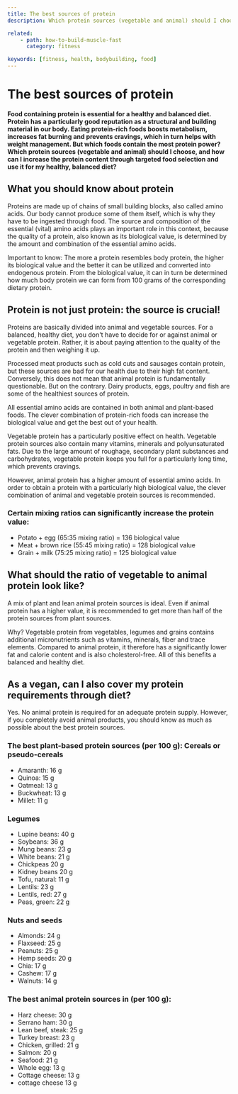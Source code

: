 ```yaml
---
title: The best sources of protein
description: Which protein sources (vegetable and animal) should I choose, and how can I increase the protein content through targeted food selection and use it for my healthy, balanced diet?

related:
    - path: how-to-build-muscle-fast
      category: fitness

keywords: [fitness, health, bodybuilding, food]
---
```


# The best sources of protein

<keywords-vue :keywords="keywords"></keywords-vue>


**Food containing protein is essential for a healthy and balanced diet. Protein has a particularly good reputation as a structural and building material in our body. Eating protein-rich foods boosts metabolism, increases fat burning and prevents cravings, which in turn helps with weight management. But which foods contain the most protein power? Which protein sources (vegetable and animal) should I choose, and how can I increase the protein content through targeted food selection and use it for my healthy, balanced diet?**

## What you should know about protein

Proteins are made up of chains of small building blocks, also called amino acids. Our body cannot produce some of them itself, which is why they have to be ingested through food. The source and composition of the essential (vital) amino acids plays an important role in this context, because the quality of a protein, also known as its biological value, is determined by the amount and combination of the essential amino acids.

Important to know: The more a protein resembles body protein, the higher its biological value and the better it can be utilized and converted into endogenous protein. From the biological value, it can in turn be determined how much body protein we can form from 100 grams of the corresponding dietary protein.

## Protein is not just protein: the source is crucial!

Proteins are basically divided into animal and vegetable sources. For a balanced, healthy diet, you don't have to decide for or against animal or vegetable protein. Rather, it is about paying attention to the quality of the protein and then weighing it up.

Processed meat products such as cold cuts and sausages contain protein, but these sources are bad for our health due to their high fat content. Conversely, this does not mean that animal protein is fundamentally questionable. But on the contrary. Dairy products, eggs, poultry and fish are some of the healthiest sources of protein.

All essential amino acids are contained in both animal and plant-based foods. The clever combination of protein-rich foods can increase the biological value and get the best out of your health.

Vegetable protein has a particularly positive effect on health. Vegetable protein sources also contain many vitamins, minerals and polyunsaturated fats. Due to the large amount of roughage, secondary plant substances and carbohydrates, vegetable protein keeps you full for a particularly long time, which prevents cravings.

However, animal protein has a higher amount of essential amino acids. In order to obtain a protein with a particularly high biological value, the clever combination of animal and vegetable protein sources is recommended.

### Certain mixing ratios can significantly increase the protein value:

- Potato + egg (65:35 mixing ratio) = 136 biological value
- Meat + brown rice (55:45 mixing ratio) = 128 biological value
- Grain + milk (75:25 mixing ratio) = 125 biological value

## What should the ratio of vegetable to animal protein look like?

A mix of plant and lean animal protein sources is ideal. Even if animal protein has a higher value, it is recommended to get more than half of the protein sources from plant sources.

Why? Vegetable protein from vegetables, legumes and grains contains additional micronutrients such as vitamins, minerals, fiber and trace elements. Compared to animal protein, it therefore has a significantly lower fat and calorie content and is also cholesterol-free. All of this benefits a balanced and healthy diet.

## As a vegan, can I also cover my protein requirements through diet?

Yes. No animal protein is required for an adequate protein supply. However, if you completely avoid animal products, you should know as much as possible about the best protein sources.

### The best plant-based protein sources (per 100 g): Cereals or pseudo-cereals

- Amaranth: 16 g
- Quinoa: 15 g
- Oatmeal: 13 g
- Buckwheat: 13 g
- Millet: 11 g

### Legumes

- Lupine beans: 40 g
- Soybeans: 36 g
- Mung beans: 23 g
- White beans: 21 g
- Chickpeas 20 g
- Kidney beans 20 g
- Tofu, natural: 11 g
- Lentils: 23 g
- Lentils, red: 27 g
- Peas, green: 22 g

### Nuts and seeds

- Almonds: 24 g
- Flaxseed: 25 g
- Peanuts: 25 g
- Hemp seeds: 20 g
- Chia: 17 g
- Cashew: 17 g
- Walnuts: 14 g

### The best animal protein sources in (per 100 g):

- Harz cheese: 30 g
- Serrano ham: 30 g
- Lean beef, steak: 25 g
- Turkey breast: 23 g
- Chicken, grilled: 21 g
- Salmon: 20 g
- Seafood: 21 g
- Whole egg: 13 g
- Cottage cheese: 13 g
- cottage cheese 13 g